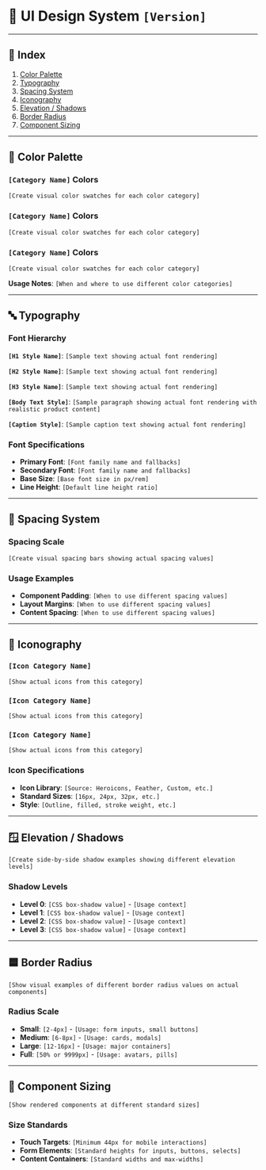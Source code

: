 # 🎨 UI Design System `[Version]`

---

## 📁 Index

1. [Color Palette](#color-palette)
2. [Typography](#typography)
3. [Spacing System](#spacing-system)
4. [Iconography](#iconography)
5. [Elevation / Shadows](#elevation--shadows)
6. [Border Radius](#border-radius)
7. [Component Sizing](#component-sizing)

---

## 🎨 Color Palette

### `[Category Name]` Colors
`[Create visual color swatches for each color category]`

### `[Category Name]` Colors  
`[Create visual color swatches for each color category]`

### `[Category Name]` Colors
`[Create visual color swatches for each color category]`

**Usage Notes**: `[When and where to use different color categories]`

---

## 🔤 Typography

### Font Hierarchy

**`[H1 Style Name]`**: `[Sample text showing actual font rendering]`

**`[H2 Style Name]`**: `[Sample text showing actual font rendering]`

**`[H3 Style Name]`**: `[Sample text showing actual font rendering]`

**`[Body Text Style]`**: `[Sample paragraph showing actual font rendering with realistic product content]`

**`[Caption Style]`**: `[Sample caption text showing actual font rendering]`

### Font Specifications
- **Primary Font**: `[Font family name and fallbacks]`
- **Secondary Font**: `[Font family name and fallbacks]` 
- **Base Size**: `[Base font size in px/rem]`
- **Line Height**: `[Default line height ratio]`

---

## 📏 Spacing System

### Spacing Scale

`[Create visual spacing bars showing actual spacing values]`

### Usage Examples
- **Component Padding**: `[When to use different spacing values]`
- **Layout Margins**: `[When to use different spacing values]`
- **Content Spacing**: `[When to use different spacing values]`

---

## 🧩 Iconography

### `[Icon Category Name]`
`[Show actual icons from this category]`

### `[Icon Category Name]`
`[Show actual icons from this category]`

### `[Icon Category Name]`
`[Show actual icons from this category]`

### Icon Specifications
- **Icon Library**: `[Source: Heroicons, Feather, Custom, etc.]`
- **Standard Sizes**: `[16px, 24px, 32px, etc.]`
- **Style**: `[Outline, filled, stroke weight, etc.]`

---

## 🪟 Elevation / Shadows

`[Create side-by-side shadow examples showing different elevation levels]`

### Shadow Levels
- **Level 0**: `[CSS box-shadow value]` - `[Usage context]`
- **Level 1**: `[CSS box-shadow value]` - `[Usage context]`  
- **Level 2**: `[CSS box-shadow value]` - `[Usage context]`
- **Level 3**: `[CSS box-shadow value]` - `[Usage context]`

---

## 🟦 Border Radius

`[Show visual examples of different border radius values on actual components]`

### Radius Scale
- **Small**: `[2-4px]` - `[Usage: form inputs, small buttons]`
- **Medium**: `[6-8px]` - `[Usage: cards, modals]`
- **Large**: `[12-16px]` - `[Usage: major containers]`
- **Full**: `[50% or 9999px]` - `[Usage: avatars, pills]`

---

## 📐 Component Sizing

`[Show rendered components at different standard sizes]`

### Size Standards
- **Touch Targets**: `[Minimum 44px for mobile interactions]`
- **Form Elements**: `[Standard heights for inputs, buttons, selects]`
- **Content Containers**: `[Standard widths and max-widths]`

